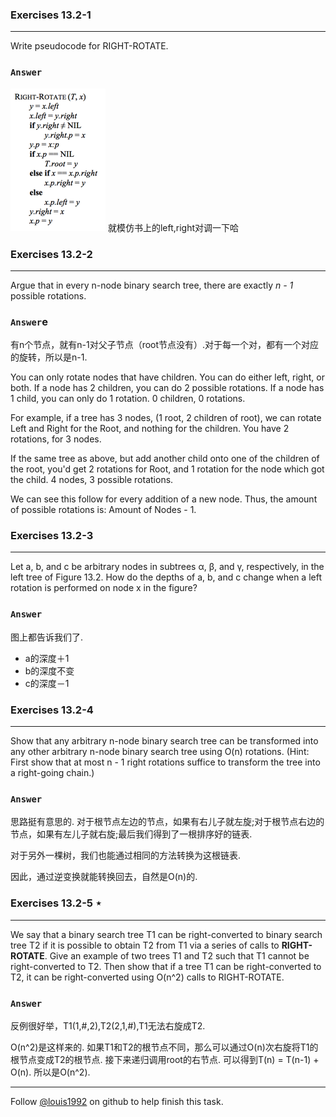 ### Exercises 13.2-1
***
Write pseudocode for RIGHT-ROTATE.

### `Answer`
![image](./repo/s2/1.png)
就模仿书上的left,right对调一下哈


### Exercises 13.2-2
***
Argue that in every n-node binary search tree, there are exactly *n - 1* possible rotations.

### `Answer`e 
有n个节点，就有n-1对父子节点（root节点没有）.对于每一个对，都有一个对应的旋转，所以是n-1.

You can only rotate nodes that have children. You can do either left, right, or both. If a node has 2 children, you can do 2 possible rotations. If a node has 1 child, you can only do 1 rotation. 0 children, 0 rotations. 

For example, if a tree has 3 nodes, (1 root, 2 children of root), we can rotate Left and Right for the Root, and nothing for the children. You have 2 rotations, for 3 nodes. 

If the same tree as above, but add another child onto one of the children of the root, you'd get 2 rotations for Root, and 1 rotation for the node which got the child. 4 nodes, 3 possible rotations.

We can see this follow for every addition of a new node. Thus, the amount of possible rotations is: Amount of Nodes - 1. 
### Exercises 13.2-3
***
Let a, b, and c be arbitrary nodes in subtrees α, β, and γ, respectively, in the left tree of Figure 13.2. How do the depths of a, b, and c change when a left rotation is performed on node x in the figure?

### `Answer`
图上都告诉我们了. 

* a的深度＋1
* b的深度不变
* c的深度－1

### Exercises 13.2-4
***
Show that any arbitrary n-node binary search tree can be transformed into any other arbitrary n-node binary search tree using O(n) rotations. (Hint: First show that at most n - 1 right rotations suffice to transform the tree into a right-going chain.)
### `Answer`
思路挺有意思的. 对于根节点左边的节点，如果有右儿子就左旋;对于根节点右边的节点，如果有左儿子就右旋;最后我们得到了一根排序好的链表.

对于另外一棵树，我们也能通过相同的方法转换为这根链表.

因此，通过逆变换就能转换回去，自然是O(n)的.

### Exercises 13.2-5 ⋆
***
We say that a binary search tree T1 can be right-converted to binary search tree T2 if it is possible to obtain T2 from T1 via a series of calls to **RIGHT-ROTATE**. Give an example of two trees T1 and T2 such that T1 cannot be right-converted to T2. Then show that if a tree T1 can be right-converted to T2, it can be right-converted using O(n^2) calls to RIGHT-ROTATE.
### `Answer`
反例很好举，T1(1,#,2),T2(2,1,#),T1无法右旋成T2.

O(n^2)是这样来的. 如果T1和T2的根节点不同，那么可以通过O(n)次右旋将T1的根节点变成T2的根节点. 接下来递归调用root的右节点. 可以得到T(n) = T(n-1) + O(n). 所以是O(n^2).

***
Follow [@louis1992](https://github.com/gzc) on github to help finish this task.

